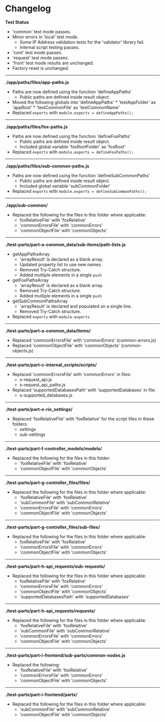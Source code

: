 # Changelog

**Test Status**
* 'common' test mode passes.
* Minor errors in 'local' test mode.
	* Some IP Address validation tests for the 'validator' library fail.
	* Internal script testing passes.
* 'cont' test mode passes.
* 'request' test mode passes.
* 'front' test mode results are unchanged.
* Factory reset is unchanged.

---

**./app/paths/files/app-paths.js**
* Paths are now defined using the function 'defineAppPaths'
	* Public paths are defined inside result object.
* Moved the following globals into 'defineAppPaths'
		* 'testAppFolder' as 'appRoot'
		* 'testCommonFile' as 'testCommonName'
* Replaced `exports` with `module.exports = defineAppPaths();`

---

**./app/paths/files/fox-paths.js**
* Paths are now defined using the function 'defineFoxPaths'
	* Public paths are defined inside result object.
	* Included global variable 'foxRootFolder' as 'foxRoot'
* Replaced `exports` with `module.exports = defineFoxPaths();`

---

**./app/paths/files/sub-common-paths.js**
* Paths are now defined using the function 'defineSubCommonPaths'
	* Public paths are defined inside result object.
	* Included global variable 'subCommonFolder'
* Replaced `exports` with `module.exports = defineSubCommonPaths();`

---

**./app/sub-common/**
* Replaced the following for the files in this folder where applicable:
	* foxRelativeFile' with 'foxRelative'
	* 'commonErrorsFile' with 'commonErrors'
	* 'commonObjectFile' with 'commonObjects'

---

**./test-parts/part-a-common_data/sub-items/path-lists.js**
* getAppPathsArray
	* 'arrayResult' is declared as a blank array.
	* Updated property list to use new names.
	* Removed Try-Catch structure.
	* Added multiple elements in a single `push`
* getFoxPathsArray
	* 'arrayResult' is declared as a blank array.
	* Removed Try-Catch structure.
	* Added multiple elements in a single `push`
* getSubCommonPathsArray
	* 'arrayResult' is declared and populated on a single line.
	* Removed Try-Catch structure.
* Replaced `exports` with `module.exports`

---

**./test-parts/part-a-common_data/items/**
* Replaced 'commonErrorsFile' with 'commonErrors' (common-errors.js)
* Replaced 'commonObjectFile' with 'commonObjects' (common-objects.js)

---

**./test-parts/part-c-internal_scripts/scripts/**
* Replaced 'commonErrorsFile' with 'commonErrors' in files:
	* s-request_api.js
	* s-request_api_paths.js
* Replaced 'supportedDatabasesPath' with 'supportedDatabases' in file:
	* s-supported_databases.js

---

**./test-parts/part-e-rio_settings/**
* Replaced 'foxRelativeFile' with 'foxRelative' for the script files in these folders:
	* settings
	* sub-settings

---

**./test-parts/part-f-controller_models/models/**
* Replaced the following for the files in this folder:
	* 'foxRelativeFile' with 'foxRelative'
	* 'commonObjectFile' with 'commonObjects'

---

**./test-parts/part-g-controller_files/files/**
* Replaced the following for the files in this folder where applicable:
	* 'foxRelativeFile' with 'foxRelative'
	* 'subCommonFile' with 'subCommonRelative'
	* 'commonErrorsFile' with 'commonErrors'
	* 'commonObjectFile' with 'commonObjects'

---

**./test-parts/part-g-controller_files/sub-files/**
* Replaced the following for the files in this folder where applicable:
	* foxRelativeFile' with 'foxRelative'
	* 'commonErrorsFile' with 'commonErrors'
	* 'commonObjectFile' with 'commonObjects'

---

**./test-parts/part-h-api_requests/sub-requests/**
* Replaced the following for the files in this folder where applicable:
	* foxRelativeFile' with 'foxRelative'
	* 'commonErrorsFile' with 'commonErrors'
	* 'commonObjectFile' with 'commonObjects'
	* 'supportedDatabasesPath' with 'supportedDatabases'

---

**./test-parts/part-h-api_requests/requests/**
* Replaced the following for the files in this folder where applicable:
	* 'foxRelativeFile' with 'foxRelative'
	* 'subCommonFile' with 'subCommonRelative'
	* 'commonErrorsFile' with 'commonErrors'
	* 'commonObjectFile' with 'commonObjects'

---

**./test-parts/part-i-frontend/sub-parts/common-nodes.js**
* Replaced the following:
	* 'foxRelativeFile' with 'foxRelative'
	* 'commonErrorsFile' with 'commonErrors'
	* 'commonObjectFile' with 'commonObjects'

---

**./test-parts/part-i-frontend/parts/**
* Replaced the following for the files in this folder where applicable:
	* 'subCommonFile' with 'subCommonRelative'
	* 'commonObjectFile' with 'commonObjects'
